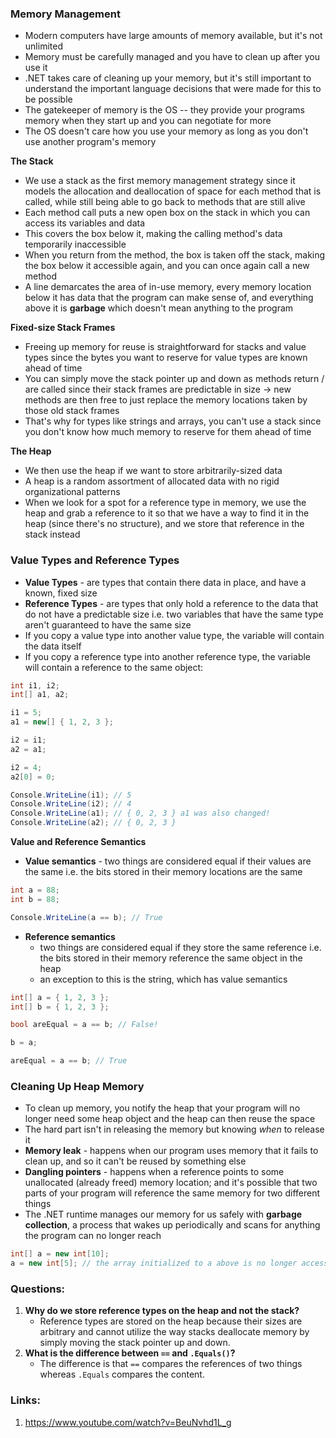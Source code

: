 ### Memory Management
- Modern computers have large amounts of memory available, but it's not unlimited
- Memory must be carefully managed and you have to clean up after you use it
- .NET takes care of cleaning up your memory, but it's still important to understand the important language decisions that were made for this to be possible
- The gatekeeper of memory is the OS -- they provide your programs memory when they start up and you can negotiate for more
- The OS doesn't care how you use your memory as long as you don't use another program's memory

**The Stack**
- We use a stack as the first memory management strategy since it models the allocation and deallocation of space for each method that is called, while still being able to go back to methods that are still alive
- Each method call puts a new open box on the stack in which you can access its variables and data
- This covers the box below it, making the calling method's data temporarily inaccessible
- When you return from the method, the box is taken off the stack, making the box below it accessible again, and you can once again call a new method
- A line demarcates the area of in-use memory, every memory location below it has data that the program can make sense of, and everything above it is **garbage** which doesn't mean anything to the program

**Fixed-size Stack Frames**
- Freeing up memory for reuse is straightforward for stacks and value types since the bytes you want to reserve for value types are known ahead of time
- You can simply move the stack pointer up and down as methods return / are called since their stack frames are predictable in size -> new methods are then free to just replace the memory locations taken by those old stack frames
- That's why for types like strings and arrays, you can't use a stack since you don't know how much memory to reserve for them ahead of time

**The Heap**
- We then use the heap if we want to store arbitrarily-sized data 
- A heap is a random assortment of allocated data with no rigid organizational patterns
- When we look for a spot for a reference type in memory, we use the heap and grab a reference to it so that we have a way to find it in the heap (since there's no structure), and we store that reference in the stack instead

### Value Types and Reference Types
- **Value Types** - are types that contain there data in place, and have a known, fixed size
- **Reference Types** - are types that only hold a reference to the data that do not have a predictable size i.e. two variables that have the same type aren't guaranteed to have the same size
- If you copy a value type into another value type, the variable will contain the data itself
- If you copy a reference type into another reference type, the variable will contain a reference to the same object:

```cs
int i1, i2;
int[] a1, a2;

i1 = 5;
a1 = new[] { 1, 2, 3 };

i2 = i1;
a2 = a1;

i2 = 4;
a2[0] = 0;

Console.WriteLine(i1); // 5
Console.WriteLine(i2); // 4
Console.WriteLine(a1); // { 0, 2, 3 } a1 was also changed!
Console.WriteLine(a2); // { 0, 2, 3 }
```

**Value and Reference Semantics**
- **Value semantics** - two things are considered equal if their values are the same i.e. the bits stored in their memory locations are the same
```cs
int a = 88;
int b = 88;

Console.WriteLine(a == b); // True
```

- **Reference semantics**
	- two things are considered equal if they store the same reference i.e. the bits stored in their memory reference the same object in the heap
	- an exception to this is the string, which has value semantics
```cs
int[] a = { 1, 2, 3 };
int[] b = { 1, 2, 3 };

bool areEqual = a == b; // False!

b = a;

areEqual = a == b; // True
```

### Cleaning Up Heap Memory
- To clean up memory, you notify the heap that your program will no longer need some heap object and the heap can then reuse the space
- The hard part isn't in releasing the memory but knowing *when* to release it
- **Memory leak** - happens when our program uses memory that it fails to clean up, and so it can't be reused by something else
- **Dangling pointers** - happens when a reference points to some unallocated (already freed) memory location; and it's possible that two parts of your program will reference the same memory for two different things
- The .NET runtime manages our memory for us safely with **garbage collection**, a process that wakes up periodically and scans for anything the program can no longer reach

```cs
int[] a = new int[10];
a = new int[5]; // the array initialized to a above is no longer accessible here! luckily our runtime will return the memory it used to the heap
```

### Questions:
1. **Why do we store reference types on the heap and not the stack?**
	- Reference types are stored on the heap because their sizes are arbitrary and cannot utilize the way stacks deallocate memory by simply moving the stack pointer up and down.
2.  **What is the difference between `==` and `.Equals()`?**
	- The difference is that `==` compares the references of two things whereas `.Equals` compares the content.

### Links:
1. https://www.youtube.com/watch?v=BeuNvhd1L_g